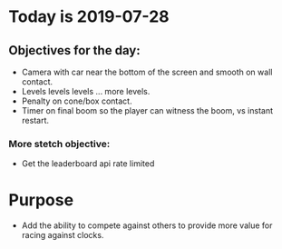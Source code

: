 # Today is 2019-07-28

## Objectives for the day:

- Camera with car near the bottom of the screen and smooth on wall contact.
- Levels levels levels ... more levels.
- Penalty on cone/box contact.
- Timer on final boom so the player can witness the boom, vs instant restart.

### More stetch objective:

- Get the leaderboard api rate limited

# Purpose

- Add the ability to compete against others to provide more value for racing against clocks.
